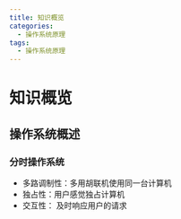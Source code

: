 ```yaml
---
title: 知识概览
categories:
  - 操作系统原理
tags:
  - 操作系统原理
---
```


# 知识概览



## 操作系统概述

### 分时操作系统

- 多路调制性：多用胡联机使用同一台计算机
- 独占性：用户感觉独占计算机
- 交互性： 及时响应用户的请求


